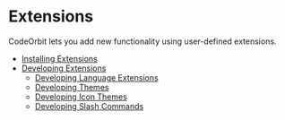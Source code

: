 ﻿# Extensions

CodeOrbit lets you add new functionality using user-defined extensions.

- [Installing Extensions](./extensions/installing-extensions.md)
- [Developing Extensions](./extensions/developing-extensions.md)
  - [Developing Language Extensions](./extensions/languages.md)
  - [Developing Themes](./extensions/themes.md)
  - [Developing Icon Themes](./extensions/icon-themes.md)
  - [Developing Slash Commands](./extensions/slash-commands.md)
